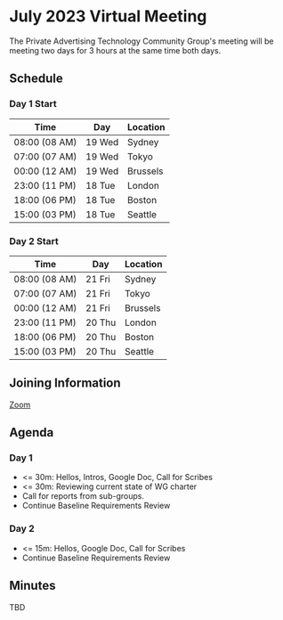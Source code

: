 # July 2023 Virtual Meeting

The Private Advertising Technology Community Group's meeting will be meeting two days for 3 hours at the same time both days.

## Schedule

### Day 1 Start

| Time          | Day    | Location      |
| ------------- | ------ | ------------- |
| 08:00 (08 AM) | 19 Wed | Sydney        |
| 07:00 (07 AM) | 19 Wed | Tokyo         |
| 00:00 (12 AM) | 19 Wed | Brussels      |
| 23:00 (11 PM) | 18 Tue | London        |
| 18:00 (06 PM) | 18 Tue | Boston        |
| 15:00 (03 PM) | 18 Tue | Seattle       |

### Day 2 Start

| Time          | Day    | Location      |
| ------------- | ------ | ------------- |
| 08:00 (08 AM) | 21 Fri | Sydney        |
| 07:00 (07 AM) | 21 Fri | Tokyo         |
| 00:00 (12 AM) | 21 Fri | Brussels      |
| 23:00 (11 PM) | 20 Thu | London        |
| 18:00 (06 PM) | 20 Thu | Boston        |
| 15:00 (03 PM) | 20 Thu | Seattle       |

## Joining Information

[Zoom](https://w3c.zoom.us/j/82659868398?pwd=R2wyMlVzVGcwcmZJb1BpZmdDc2crUT09)

## Agenda

### Day 1

- <= 30m: Hellos, Intros, Google Doc, Call for Scribes
- <= 30m: Reviewing current state of WG charter
- Call for reports from sub-groups. 
- Continue Baseline Requirements Review

### Day 2

- <= 15m: Hellos, Google Doc, Call for Scribes
- Continue Baseline Requirements Review

## Minutes

TBD
